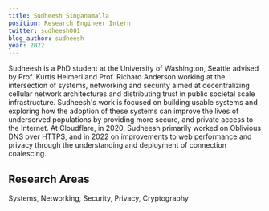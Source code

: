 ```yaml
---
title: Sudheesh Singanamalla
position: Research Engineer Intern
twitter: sudheesh001
blog_author: sudheesh
year: 2022
---
```


Sudheesh is a PhD student at the University of Washington, Seattle advised by Prof. Kurtis Heimerl and Prof. Richard Anderson working at the intersection of systems, networking and security aimed at decentralizing cellular network architectures and distributing trust in public societal scale infrastructure. Sudheesh's work is focused on building usable systems and exploring how the adoption of these systems can improve the lives of underserved populations by providing more secure, and private access to the Internet. At Cloudflare, in 2020, Sudheesh primarily worked on Oblivious DNS over HTTPS, and in 2022 on improvements to web performance and privacy through the understanding and deployment of connection coalescing.

## Research Areas 
Systems, Networking, Security, Privacy, Cryptography
